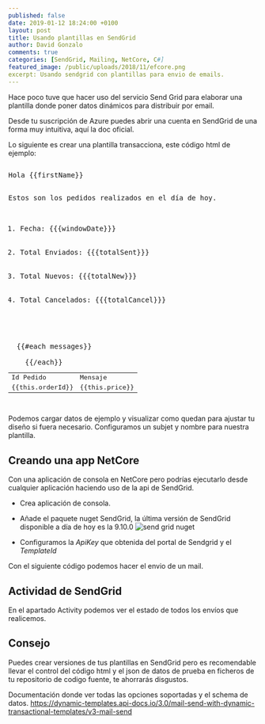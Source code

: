```yaml
---
published: false
date: 2019-01-12 18:24:00 +0100
layout: post
title: Usando plantillas en SendGrid
author: David Gonzalo
comments: true
categories: [SendGrid, Mailing, NetCore, C#]
featured_image: /public/uploads/2018/11/efcore.png
excerpt: Usando sendgrid con plantillas para envio de emails.
---
```

Hace poco tuve que hacer uso del servicio Send Grid para elaborar una plantilla donde poner datos dinámicos para distribuir por email.
<!--break-->
Desde tu suscripción de Azure puedes abrir una cuenta en SendGrid de una forma muy intuitiva, aquí la doc oficial.

Lo siguiente es crear una plantilla transacciona, este código html de ejemplo:
<pre data-enlighter-language="html">
<p>Hola {{firstName}}</p>
Estos son los pedidos realizados en el día de hoy.
<ol>
  <li>Fecha: {{{windowDate}}}</li>  
  <li>Total Enviados: {{{totalSent}}}</li>
  <li>Total Nuevos: {{{totalNew}}}</li>
  <li>Total Cancelados: {{{totalCancel}}}</li>
</ol>

<table>
  <tr>
    <td>Id Pedido</td>
    <td>Mensaje</td>
  </tr>
  {{#each messages}}
	    <tr>
	      <td>{{this.orderId}}</td>
	      <td>{{this.price}}</td>
	    </tr>
    {{/each}}
</table>
</pre>

Podemos cargar datos de ejemplo y visualizar como quedan para ajustar tu diseño si fuera necesario.
Configuramos un subjet y nombre para nuestra plantilla.


## Creando una app NetCore
Con una aplicación de consola en NetCore pero podrías ejecutarlo desde cualquier aplicación haciendo uso de la api de SendGrid.

- Crea aplicación de consola.

- Añade el paquete nuget SendGrid, la última versión de SendGrid disponible a día de hoy es la 9.10.0
![send grid nuget]({{site.baseurl}}public/uploads/2019/01/sendgrid_nuget.png)

- Configuramos la *ApiKey* que obtenida del portal de Sendgrid y el *TemplateId* 

Con el siguiente código podemos hacer el envio de un mail.

## Actividad de SendGrid
En el apartado Activity podemos ver el estado de todos los envíos que realicemos. 

## Consejo
Puedes crear versiones de tus plantillas en SendGrid pero es recomendable llevar el control del código html y el json de datos de prueba en ficheros de tu repositorio de codigo fuente, te ahorrarás disgustos.


Documentación donde ver todas las opciones soportadas y el schema de datos.
https://dynamic-templates.api-docs.io/3.0/mail-send-with-dynamic-transactional-templates/v3-mail-send
